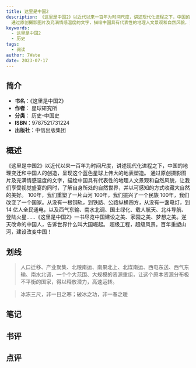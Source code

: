 ```yaml
---
title: 这里是中国2
description: 《这里是中国2》以近代以来一百年为时间尺度，讲述现代化进程之下，中国的地理变迁和中国人的创造，呈现这个蓝色星球上伟大的地表塑造。
  通过原创摄影图片及充满情感温度的文字，描绘中国具有代表性的地理人文景观和自然风貌，让我们享受视觉盛宴的同时，了解自身所处的自然
keywords:
  - 这里是中国2
  - 历史
tags:
  - 阅读
author: 7Wate
date: 2023-07-17
---
```


## 简介

- **书名**：《这里是中国2》
- **作者**： 星球研究所
- **分类**： 历史-中国史
- **ISBN**：9787521731224
- **出版社**：中信出版集团

## 概述

《这里是中国2》以近代以来一百年为时间尺度，讲述现代化进程之下，中国的地理变迁和中国人的创造，呈现这个蓝色星球上伟大的地表塑造。 通过原创摄影图片及充满情感温度的文字，描绘中国具有代表性的地理人文景观和自然风貌，让我们享受视觉盛宴的同时，了解自身所处的自然世界，并以可感知的方式收藏大自然的美好。 100年，我们重塑了一片山河 100年，我们振兴了一个民族 100年，我们改变了一个国家。从没有一根钢轨，到铁路、公路纵横四方，从没有一盏电灯，到14 亿人全民通电，以及西气东输、南水北调、国土绿化、载人航天、北斗导航、登陆火星……《这里是中国2》一书尽览中国建设之美、家园之美、梦想之美。逆天改命的中国人，告诉世界什么叫大国崛起。 超级工程，超级风景。百年重塑山河，建设改变中国！

## 划线 
 

> 人口迁移、产业聚集、北粮南运、南果北上、北煤南运、西电东送、西气东输、南水北调，一个个大范围、大规模的资源重组，让这个原本资源分布极不平衡的国家，得以释放潜力，高速运转。 

> 冰冻三尺，非一日之寒；破冰之功，非一春之暖

## 笔记


## 书评


## 点评
